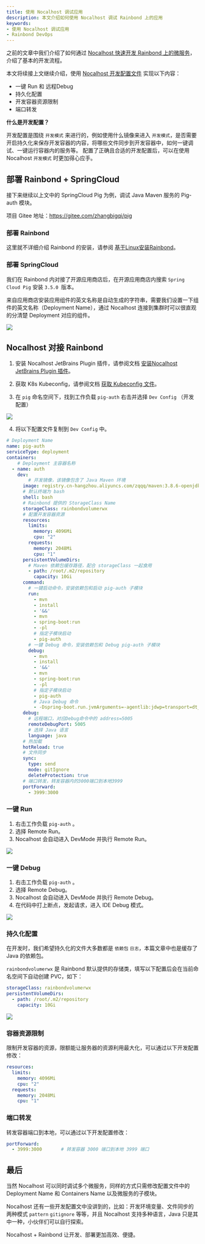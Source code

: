 ```yaml
---
title: 使用 Nocalhost 调试应用
description: 本文介绍如何使用 Nocalhost 调试 Rainbond 上的应用
keywords:
- 使用 Nocalhost 调试应用
- Rainbond DevOps
---
```


之前的文章中我们介绍了如何通过 [Nocalhost 快速开发 Rainbond 上的微服务](https://mp.weixin.qq.com/s/kC9P7fvMtJvKK7_TM2LbTw)，介绍了基本的开发流程。

本文将续接上文继续介绍，使用 [Nocalhost 开发配置文件](https://nocalhost.dev/docs/config/config-overview-en/) 实现以下内容：

* 一键 Run 和 远程Debug
* 持久化配置
* 开发容器资源限制
* 端口转发

**什么是开发配置？**

开发配置是围绕 `开发模式` 来进行的，例如使用什么镜像来进入 `开发模式`，是否需要开启持久化来保存开发容器的内容，将哪些文件同步到开发容器中，如何一键调试、一键运行容器内的服务等。 配置了正确且合适的开发配置后，可以在使用 Nocalhost `开发模式` 时更加得心应手。

## 部署 Rainbond + SpringCloud

接下来继续以上文中的 SpringCloud Pig 为例，调试 Java Maven 服务的 Pig-auth 模块。

项目 Gitee 地址：https://gitee.com/zhangbigqi/pig

### 部署 Rainbond

这里就不详细介绍 Rainbond 的安装，请参阅 [基于Linux安装Rainbond](https://www.rainbond.com/docs/installation/install-with-ui/host-install-with-ui)。

### 部署 SpringCloud

我们在 Rainbond 内对接了开源应用商店后，在开源应用商店内搜索 `Spring Cloud Pig` 安装 `3.5.0 `版本。

来自应用商店安装应用组件的英文名称是自动生成的字符串，需要我们设置一下组件的英文名称（Deployment Name），通过 Nocalhost 连接到集群时可以很直观的分清楚 Deployment 对应的组件。

![](https://static.goodrain.com/wechat/nocalhost2/1.png)



## Nocalhost 对接 Rainbond

1. 安装 Nocalhost JetBrains Plugin 插件，请参阅文档 [安装Nocalhost JetBrains Plugin 插件](https://nocalhost.dev/docs/installation/)。
2. 获取 K8s Kubeconfig，请参阅文档 [获取 Kubeconfig 文件](https://www.rainbond.com/docs/ops-guide/tools/kubectl)。

3. 在 `pig` 命名空间下，找到工作负载 `pig-auth` 右击并选择 `Dev Config` （开发配置）

![](https://static.goodrain.com/wechat/nocalhost2/2.png)

4. 将以下配置文件复制到 `Dev Config` 中。

```yaml
# Deployment Name
name: pig-auth
serviceType: deployment
containers:
	# Deployment 主容器名称
  - name: auth
    dev:
    	# 开发镜像，该镜像包含了 Java Maven 环境
      image: registry.cn-hangzhou.aliyuncs.com/zqqq/maven:3.8.6-openjdk-8
      # 默认终端为 bash
      shell: bash
      # Rainbond 提供的 StorageClass Name
      storageClass: rainbondvolumerwx
      # 配置开发容器资源
      resources:
        limits:
          memory: 4096Mi
          cpu: "2"
        requests:
          memory: 2048Mi
          cpu: "1"
      persistentVolumeDirs:
      	# Maven 依赖包缓存路径，配合 storageClass 一起食用
        - path: /root/.m2/repository
          capacity: 10Gi
      command:
        # 一键启动命令，安装依赖包和启动 pig-auth 子模块
        run:
          - mvn
          - install
          - '&&'
          - mvn
          - spring-boot:run
          - -pl
          # 指定子模块启动
          - pig-auth
        # 一键 Debug 命令，安装依赖包和 Debug pig-auth 子模块
        debug:
          - mvn
          - install
          - '&&'
          - mvn
          - spring-boot:run
          - -pl
          # 指定子模块启动
          - pig-auth
          # Java Debug 命令
          - -Dspring-boot.run.jvmArguments=-agentlib:jdwp=transport=dt_socket,server=y,suspend=y,address=5005
      debug:
        # 远程端口，对应Debug命令中的 address=5005
        remoteDebugPort: 5005
        # 选择 Java 语言
        language: java
      # 热加载
      hotReload: true
      # 文件同步
      sync:
        type: send
        mode: gitIgnore
        deleteProtection: true
      # 端口转发，转发容器内的3000端口到本地3999
      portForward:
        - 3999:3000
```

### 一键 Run

1. 右击工作负载 `pig-auth` 。
2. 选择 Remote Run。
3. Nocalhost 会自动进入 DevMode 并执行 Remote Run。

![](https://static.goodrain.com/wechat/nocalhost2/3-1.gif)



### 一键 Debug

1. 右击工作负载 `pig-auth` 。
2. 选择 Remote Debug。
3. Nocalhost 会自动进入 DevMode 并执行 Remote Debug。
4. 在代码中打上断点，发起请求，进入 IDE Debug 模式。

![](https://static.goodrain.com/wechat/nocalhost2/4-1.gif)

### 持久化配置

在开发时，我们希望持久化的文件大多数都是 `依赖包` `日志`，本篇文章中也是缓存了 Java 的依赖包。

`rainbondvolumerwx` 是 Rainbond 默认提供的存储类，填写以下配置后会在当前命名空间下自动创建 PVC，如下：

```yaml
storageClass: rainbondvolumerwx					
persistentVolumeDirs:
  - path: /root/.m2/repository
    capacity: 10Gi
```

![](https://static.goodrain.com/wechat/nocalhost2/5.png)

### 容器资源限制

限制开发容器的资源，限额能让服务器的资源利用最大化，可以通过以下开发配置修改：

```yaml
resources:
  limits:
    memory: 4096Mi
    cpu: "2"
  requests:
    memory: 2048Mi
    cpu: "1"
```

### 端口转发

转发容器端口到本地，可以通过以下开发配置修改：

```yaml
portForward:
  - 3999:3000 		# 转发容器 3000 端口到本地 3999 端口
```

## 最后

当然 Nocalhost 可以同时调试多个微服务，同样的方式只需修改配置文件中的 Deployment Name 和 Containers Name 以及微服务的子模块。

Nocalhost 还有一些开发配置文中没讲到的，比如：开发环境变量、文件同步的两种模式 `pattern` `gitignore` 等等，并且 Nocalhost 支持多种语言，Java 只是其中一种，小伙伴们可以自行探索。

Nocalhost + Rainbond 让开发、部署更加高效、便捷。

